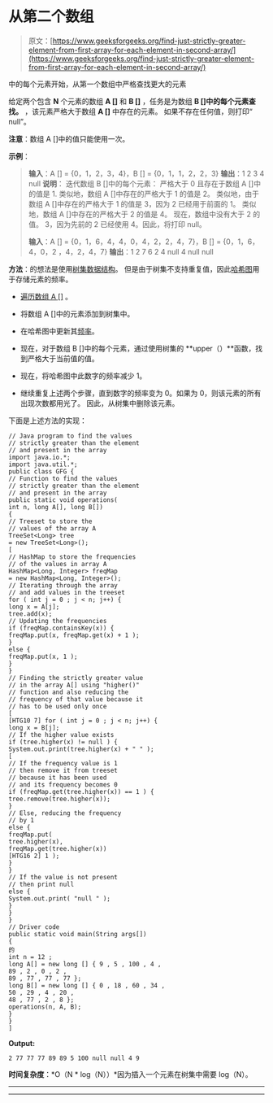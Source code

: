 # 从第二个数组

> 原文：[https://www.geeksforgeeks.org/find-just-strictly-greater-element-from-first-array-for-each-element-in-second-array/](https://www.geeksforgeeks.org/find-just-strictly-greater-element-from-first-array-for-each-element-in-second-array/)

中的每个元素开始，从第一个数组中严格查找更大的元素

给定两个包含 **N** 个元素的数组 **A []** 和 **B []** ，任务是为数组 **B []中的每个元素查找。** ，该元素严格大于数组 **A []** 中存在的元素。 如果不存在任何值，则打印“ null”。

**注意**：数组 A []中的值只能使用一次。

**示例**：

> **输入**：A [] = {0，1，2，3，4}，B [] = {0，1，1，2，2，3}
> **输出**：1 2 3 4 null
> **说明**：
> 迭代数组 B []中的每个元素：
> 严格大于 0 且存在于数组 A []中的值是 1\.
> 类似地，数组 A []中存在的严格大于 1 的值是 2。
> 类似地，由于数组 A []中存在的严格大于 1 的值是 3，因为 2 已经用于前面的 1。
> 类似地，数组 A []中存在的严格大于 2 的值是 4。
> 现在，数组中没有大于 2 的值。 3，因为先前的 2 已经使用 4。因此，将打印 null。
> 
> **输入**：A [] = {0，1，6，4，4，0，4，2，2，4，7}，B [] = {0，1，6，4，0，2 ，4，2，4，7}
> **输出**：1 2 7 6 2 4 null 4 null null

**方法**：的想法是使用[树集数据结构](https://www.geeksforgeeks.org/treeset-in-java-with-examples/)。 但是由于树集不支持重复值，因此[哈希图](http://www.geeksforgeeks.org/java-util-hashmap-in-java/)用于存储元素的频率。

*   [遍历数组 A []](https://www.geeksforgeeks.org/iterating-arrays-java/) 。

*   将数组 A []中的元素添加到树集中。

*   在哈希图中更新其[频率](https://www.geeksforgeeks.org/counting-frequencies-of-array-elements/)。

*   现在，对于数组 B []中的每个元素，通过使用树集的 **upper（）**函数，找到严格大于当前值的值。

*   现在，将哈希图中此数字的频率减少 1。

*   继续重复上述两个步骤，直到数字的频率变为 0。如果为 0，则该元素的所有出现次数都用光了。 因此，从树集中删除该元素。

下面是上述方法的实现：

```
// Java program to find the values
// strictly greater than the element
// and present in the array
import java.io.*;
import java.util.*;
public class GFG {
// Function to find the values
// strictly greater than the element
// and present in the array
public static void operations(
int n, long A[], long B[])
{
// Treeset to store the
// values of the array A
TreeSet<Long> tree
= new TreeSet<Long>();
[
// HashMap to store the frequencies
// of the values in array A
HashMap<Long, Integer> freqMap
= new HashMap<Long, Integer>();
// Iterating through the array
// and add values in the treeset
for ( int j = 0 ; j < n; j++) {
long x = A[j];
tree.add(x);
// Updating the frequencies
if (freqMap.containsKey(x)) {
freqMap.put(x, freqMap.get(x) + 1 );
}
else {
freqMap.put(x, 1 );
}
}
// Finding the strictly greater value
// in the array A[] using "higher()"
// function and also reducing the
// frequency of that value because it
// has to be used only once
[
[HTG10 7] for ( int j = 0 ; j < n; j++) {
long x = B[j];
// If the higher value exists
if (tree.higher(x) != null ) {
System.out.print(tree.higher(x) + " " );
[
// If the frequency value is 1
// then remove it from treeset
// because it has been used
// and its frequency becomes 0
if (freqMap.get(tree.higher(x)) == 1 ) {
tree.remove(tree.higher(x));
}
// Else, reducing the frequency
// by 1
else {
freqMap.put(
tree.higher(x),
freqMap.get(tree.higher(x))
[HTG16 2] 1 );
}
}
// If the value is not present
// then print null
else {
System.out.print( "null " );
}
}
}
// Driver code
public static void main(String args[])
{
的
int n = 12 ;
long A[] = new long [] { 9 , 5 , 100 , 4 ,
89 , 2 , 0 , 2 ,
89 , 77 , 77 , 77 };
long B[] = new long [] { 0 , 18 , 60 , 34 ,
50 , 29 , 4 , 20 ,
48 , 77 , 2 , 8 };
operations(n, A, B);
}
}
]
```

**Output:**

```
2 77 77 77 89 89 5 100 null null 4 9

```

**时间复杂度**：*O（N * log（N））*因为插入一个元素在树集中需要 log（N）。



* * *

* * *



